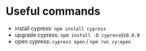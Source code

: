 # Useful commands
* install cypress: `npm install cypress` 
* upgrade cypress: `npm install -D cypress@10.8.0`
* open cypress: `cypress open` / `npm run cy:open`